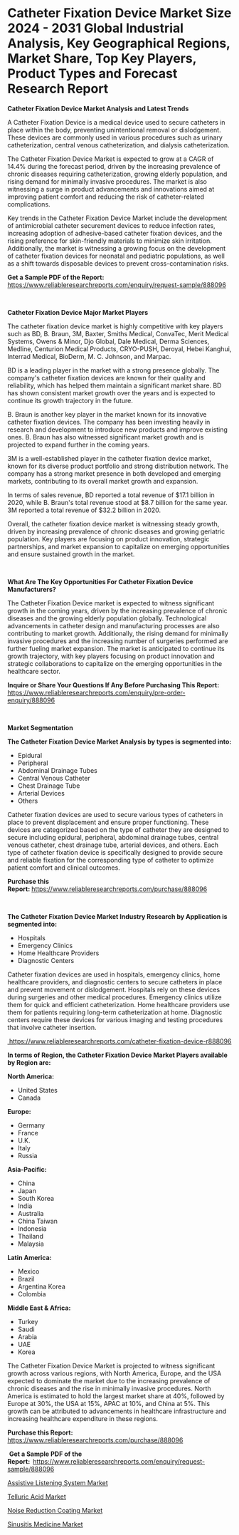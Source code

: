 <p><h1>Catheter Fixation Device Market Size 2024 - 2031 Global Industrial Analysis, Key Geographical Regions, Market Share, Top Key Players, Product Types and Forecast Research Report</h1></p><p><strong>Catheter Fixation Device Market Analysis and Latest Trends</strong></p>
<p><p>A Catheter Fixation Device is a medical device used to secure catheters in place within the body, preventing unintentional removal or dislodgement. These devices are commonly used in various procedures such as urinary catheterization, central venous catheterization, and dialysis catheterization.</p><p>The Catheter Fixation Device Market is expected to grow at a CAGR of 14.4% during the forecast period, driven by the increasing prevalence of chronic diseases requiring catheterization, growing elderly population, and rising demand for minimally invasive procedures. The market is also witnessing a surge in product advancements and innovations aimed at improving patient comfort and reducing the risk of catheter-related complications.</p><p>Key trends in the Catheter Fixation Device Market include the development of antimicrobial catheter securement devices to reduce infection rates, increasing adoption of adhesive-based catheter fixation devices, and the rising preference for skin-friendly materials to minimize skin irritation. Additionally, the market is witnessing a growing focus on the development of catheter fixation devices for neonatal and pediatric populations, as well as a shift towards disposable devices to prevent cross-contamination risks.</p></p>
<p><strong>Get a Sample PDF of the Report:&nbsp;</strong> <a href="https://www.reliableresearchreports.com/enquiry/request-sample/888096">https://www.reliableresearchreports.com/enquiry/request-sample/888096</a></p>
<p>&nbsp;</p>
<p><strong>Catheter Fixation Device Major Market Players</strong></p>
<p><p>The catheter fixation device market is highly competitive with key players such as BD, B. Braun, 3M, Baxter, Smiths Medical, ConvaTec, Merit Medical Systems, Owens & Minor, Djo Global, Dale Medical, Derma Sciences, Medline, Centurion Medical Products, CRYO-PUSH, Deroyal, Hebei Kanghui, Interrad Medical, BioDerm, M. C. Johnson, and Marpac.</p><p>BD is a leading player in the market with a strong presence globally. The company's catheter fixation devices are known for their quality and reliability, which has helped them maintain a significant market share. BD has shown consistent market growth over the years and is expected to continue its growth trajectory in the future.</p><p>B. Braun is another key player in the market known for its innovative catheter fixation devices. The company has been investing heavily in research and development to introduce new products and improve existing ones. B. Braun has also witnessed significant market growth and is projected to expand further in the coming years.</p><p>3M is a well-established player in the catheter fixation device market, known for its diverse product portfolio and strong distribution network. The company has a strong market presence in both developed and emerging markets, contributing to its overall market growth and expansion.</p><p>In terms of sales revenue, BD reported a total revenue of $17.1 billion in 2020, while B. Braun's total revenue stood at $8.7 billion for the same year. 3M reported a total revenue of $32.2 billion in 2020.</p><p>Overall, the catheter fixation device market is witnessing steady growth, driven by increasing prevalence of chronic diseases and growing geriatric population. Key players are focusing on product innovation, strategic partnerships, and market expansion to capitalize on emerging opportunities and ensure sustained growth in the market.</p></p>
<p>&nbsp;</p>
<p><strong>What Are The Key Opportunities For Catheter Fixation Device Manufacturers?</strong></p>
<p><p>The Catheter Fixation Device market is expected to witness significant growth in the coming years, driven by the increasing prevalence of chronic diseases and the growing elderly population globally. Technological advancements in catheter design and manufacturing processes are also contributing to market growth. Additionally, the rising demand for minimally invasive procedures and the increasing number of surgeries performed are further fueling market expansion. The market is anticipated to continue its growth trajectory, with key players focusing on product innovation and strategic collaborations to capitalize on the emerging opportunities in the healthcare sector.</p></p>
<p><strong>Inquire or Share Your Questions If Any Before Purchasing This Report:</strong> <a href="https://www.reliableresearchreports.com/enquiry/pre-order-enquiry/888096">https://www.reliableresearchreports.com/enquiry/pre-order-enquiry/888096</a></p>
<p>&nbsp;</p>
<p><strong>Market Segmentation</strong></p>
<p><strong>The Catheter Fixation Device Market Analysis by types is segmented into:</strong></p>
<p><ul><li>Epidural</li><li>Peripheral</li><li>Abdominal Drainage Tubes</li><li>Central Venous Catheter</li><li>Chest Drainage Tube</li><li>Arterial Devices</li><li>Others</li></ul></p>
<p><p>Catheter fixation devices are used to secure various types of catheters in place to prevent displacement and ensure proper functioning. These devices are categorized based on the type of catheter they are designed to secure including epidural, peripheral, abdominal drainage tubes, central venous catheter, chest drainage tube, arterial devices, and others. Each type of catheter fixation device is specifically designed to provide secure and reliable fixation for the corresponding type of catheter to optimize patient comfort and clinical outcomes.</p></p>
<p><strong>Purchase this Report:&nbsp;</strong><a href="https://www.reliableresearchreports.com/purchase/888096">https://www.reliableresearchreports.com/purchase/888096</a></p>
<p>&nbsp;</p>
<p><strong>The Catheter Fixation Device Market Industry Research by Application is segmented into:</strong></p>
<p><ul><li>Hospitals</li><li>Emergency Clinics</li><li>Home Healthcare Providers</li><li>Diagnostic Centers</li></ul></p>
<p><p>Catheter fixation devices are used in hospitals, emergency clinics, home healthcare providers, and diagnostic centers to secure catheters in place and prevent movement or dislodgement. Hospitals rely on these devices during surgeries and other medical procedures. Emergency clinics utilize them for quick and efficient catheterization. Home healthcare providers use them for patients requiring long-term catheterization at home. Diagnostic centers require these devices for various imaging and testing procedures that involve catheter insertion.</p></p>
<p><a href="https://www.reliableresearchreports.com/catheter-fixation-device-r888096">&nbsp;https://www.reliableresearchreports.com/catheter-fixation-device-r888096</a></p>
<p><strong>In terms of Region, the Catheter Fixation Device Market Players available by Region are:</strong></p>
<p>
    <p> <strong> North America: </strong>
        <ul>
            <li>United States</li>
            <li>Canada</li>
        </ul>
        </p> 
    <p> <strong> Europe: </strong>
        <ul>
            <li>Germany</li>
            <li>France</li>
            <li>U.K.</li>
            <li>Italy</li>
            <li>Russia</li>
        </ul>
        </p> 
    <p> <strong> Asia-Pacific: </strong>
        <ul>
            <li>China</li>
            <li>Japan</li>
            <li>South Korea</li>
            <li>India</li>
            <li>Australia</li>
            <li>China Taiwan</li>
            <li>Indonesia</li>
            <li>Thailand</li>
            <li>Malaysia</li>
        </ul>
        </p> 
    <p> <strong> Latin America: </strong>
        <ul>
            <li>Mexico</li>
            <li>Brazil</li>
            <li>Argentina Korea</li>
            <li>Colombia</li>
        </ul>
        </p> 
    <p> <strong> Middle East & Africa: </strong>
        <ul>
            <li>Turkey</li>
            <li>Saudi</li>
            <li>Arabia</li>
            <li>UAE</li>
            <li>Korea</li>
        </ul>
    </p>
    </p>
<p><p>The Catheter Fixation Device Market is projected to witness significant growth across various regions, with North America, Europe, and the USA expected to dominate the market due to the increasing prevalence of chronic diseases and the rise in minimally invasive procedures. North America is estimated to hold the largest market share at 40%, followed by Europe at 30%, the USA at 15%, APAC at 10%, and China at 5%. This growth can be attributed to advancements in healthcare infrastructure and increasing healthcare expenditure in these regions.</p></p>
<p><strong>Purchase this Report: </strong><a href="https://www.reliableresearchreports.com/purchase/888096">https://www.reliableresearchreports.com/purchase/888096</a></p>
<p>&nbsp;<strong>Get a Sample PDF of the Report:&nbsp;&nbsp;</strong><a href="https://www.reliableresearchreports.com/enquiry/request-sample/888096">https://www.reliableresearchreports.com/enquiry/request-sample/888096</a></p>
<p><strong></strong></p>
<p><p><a href="https://github.com/cecuraprangm/Market-Research-Report-List-2/blob/main/assistive-listening-system-market.md">Assistive Listening System Market</a></p><p><a href="https://www.linkedin.com/pulse/telluric-acid-market-provides-comprehensive-analysis-including-9hvof?trackingId=tfrv%2BSjgdOQaVmNk%2BdADaA%3D%3D">Telluric Acid Market</a></p><p><a href="https://www.linkedin.com/pulse/noise-reduction-coating-market-research-report-provides-thorough-uxojc?trackingId=Gw8KLa%2F0TKT7r1LOuhYySw%3D%3D">Noise Reduction Coating Market</a></p><p><a href="https://github.com/fiixsa/Market-Research-Report-List-2/blob/main/sinusitis-medicine-market.md">Sinusitis Medicine Market</a></p></p>